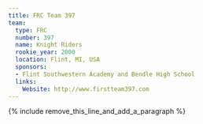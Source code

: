 ```yaml
---
title: FRC Team 397
team:
  type: FRC
  number: 397
  name: Knight Riders
  rookie_year: 2000
  location: Flint, MI, USA
  sponsors:
  - Flint Southwestern Academy and Bendle High School
  links:
    Website: http://www.firstteam397.com
---
```


{% include remove_this_line_and_add_a_paragraph %}